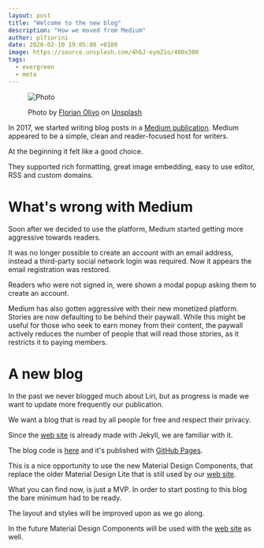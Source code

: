 ```yaml
---
layout:	post
title: "Welcome to the new blog"
description: "How we moved from Medium"
author: plfiorini
date: 2020-02-10 19:05:00 +0100
image: https://source.unsplash.com/4hbJ-eymZ1o/400x300
tags:
  - evergreen
  - meta
---
```


<figure markdown="1">

![Photo](https://source.unsplash.com/4hbJ-eymZ1o/800x600)
<figcaption>
Photo by <a target="_blank" rel="noopener nofollow" href="https://unsplash.com/@rxspawn?utm_source=unsplash&utm_medium=referral&utm_content=creditCopyText">Florian Olivo</a>
on <a target="_blank" rel="noopener nofollow" href="https://unsplash.com/?utm_source=unsplash&utm_medium=referral&utm_content=creditCopyText">Unsplash</a>
</figcaption>

</figure>

In 2017, we started writing blog posts in a [Medium publication](https://medium.com/liridev).
Medium appeared to be a simple, clean and reader-focused host for writers.

At the beginning it felt like a good choice.

They supported rich formatting, great image embedding, easy to use editor,
RSS and custom domains.

# What's wrong with Medium

Soon after we decided to use the platform, Medium started getting more aggressive
towards readers.

It was no longer possible to create an account with an email address, instead a
third-party social network login was required.  Now it appears the email
registration was restored.

Readers who were not signed in, were shown a modal popup asking them to create
an account.

Medium has also gotten aggressive with their new monetized platform.
Stories are now defaulting to be behind their paywall.  While this might be useful
for those who seek to earn money from their content, the paywall actively reduces
the number of people that will read those stories, as it restricts it to
paying members.

# A new blog

In the past we never blogged much about Liri, but as progress is made
we want to update more frequently our publication.

We want a blog that is read by all people for free and respect their privacy.

Since the [web site](https://github.com/lirios/lirios.github.io) is already
made with Jekyll, we are familiar with it.

The blog code is [here](https://github.com/lirios/blog) and it's published
with [GitHub Pages](https://pages.github.com/).

This is a nice opportunity to use the new Material Design Components,
that replace the older Material Design Lite that is still used by our
[web site](https://liri.io).

What you can find now, is just a MVP.  In order to start posting to this
blog the bare minimum had to be ready.

The layout and styles will be improved upon as we go along.

In the future Material Design Components will be used with the
[web site](https://liri.io) as well.
